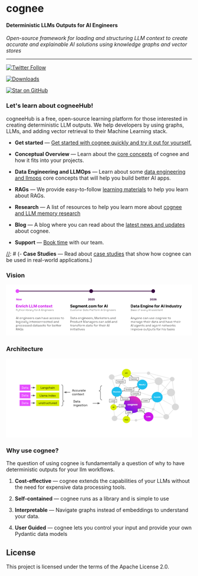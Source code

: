 # cognee 



####  Deterministic LLMs Outputs for AI Engineers



_Open-source framework for loading and structuring LLM context to create accurate and explainable AI solutions using knowledge graphs and vector stores_



---



[![Twitter Follow](https://img.shields.io/twitter/follow/tricalt?style=social)](https://twitter.com/tricalt)


[![Downloads](https://img.shields.io/pypi/dm/cognee.svg)](https://pypi.python.org/pypi/cognee)


[![Star on GitHub](https://img.shields.io/github/stars/topoteretes/cognee.svg?style=social)](https://github.com/topoteretes/cognee)


### Let's learn about cogneeHub!


cogneeHub is a free, open-source learning platform for those interested in creating deterministic LLM outputs. We help developers by using graphs, LLMs, and adding vector retrieval to their Machine Learning stack.


- **Get started** — [Get started with cognee quickly and try it out for yourself.](quickstart.md)

- **Conceptual Overview** — Learn about the [core concepts](conceptual_overview.md) of cognee and how it fits into your projects.

- **Data Engineering and LLMOps** — Learn about some [data engineering and llmops](data_engineering_llm_ops.md) core concepts that will help you build better AI apps.

- **RAGs** — We provide easy-to-follow [learning materials](rags.md) to help you learn about RAGs.

- **Research** — A list of resources to help you learn more about [cognee and LLM memory research](research.md)

- **Blog** — A blog where you can read about the [latest news and updates](blog/index.md) about cognee.

- **Support** — [Book time](https://www.cognee.ai/#bookTime) with our team.


[//]: # (- **Case Studies** — Read about [case studies](case_studies.md) that show how cognee can be used in real-world applications.)


### Vision


![Vision](img/roadmap.png)



### Architecture


![Architecture](img/architecture.png)

### Why use cognee?


The question of using cognee is fundamentally a question of why to have deterministic outputs for your llm workflows.


1. **Cost-effective** — cognee extends the capabilities of your LLMs without the need for expensive data processing tools.


2. **Self-contained** — cognee runs as a library and is simple to use


3. **Interpretable** — Navigate graphs instead of embeddings to understand your data.


4. **User Guided** —  cognee lets you control your input and provide your own Pydantic data models 




## License


This project is licensed under the terms of the Apache License 2.0.


[//]: # (<style>)

[//]: # ()
[//]: # (.container {)

[//]: # ()
[//]: # (  display: flex;)

[//]: # ()
[//]: # (  justify-content: space-around;)

[//]: # ()
[//]: # (  margin-top: 20px;)

[//]: # ()
[//]: # (})

[//]: # ()
[//]: # ()
[//]: # (.container div {)

[//]: # ()
[//]: # (  width: 28%;)

[//]: # ()
[//]: # (  padding: 20px;)

[//]: # ()
[//]: # (  box-sizing: border-box;)

[//]: # ()
[//]: # (  border: 1px solid #e0e0e0;)

[//]: # ()
[//]: # (  border-radius: 8px;)

[//]: # ()
[//]: # (  background-color: #f9f9f9;)

[//]: # ()
[//]: # (})

[//]: # ()
[//]: # ()
[//]: # (.container h2 {)

[//]: # ()
[//]: # (  font-size: 1.25em;)

[//]: # ()
[//]: # (  margin-bottom: 10px;)

[//]: # ()
[//]: # (})

[//]: # ()
[//]: # ()
[//]: # (.container p {)

[//]: # ()
[//]: # (  margin-bottom: 20px;)

[//]: # ()
[//]: # (  line-height: 1.6;)

[//]: # ()
[//]: # (})

[//]: # ()
[//]: # ()
[//]: # (.button-container {)

[//]: # ()
[//]: # (  text-align: center;)

[//]: # ()
[//]: # (  margin: 30px 0;)

[//]: # ()
[//]: # (})

[//]: # ()
[//]: # ()
[//]: # (.button-container a {)

[//]: # ()
[//]: # (  display: inline-block;)

[//]: # ()
[//]: # (  padding: 15px 25px;)

[//]: # ()
[//]: # (  background-color: #007bff;)

[//]: # ()
[//]: # (  color: white;)

[//]: # ()
[//]: # (  text-decoration: none;)

[//]: # ()
[//]: # (  border-radius: 5px;)

[//]: # ()
[//]: # (  font-size: 1em;)

[//]: # ()
[//]: # (})

[//]: # ()
[//]: # ()
[//]: # (.button-container a:hover {)

[//]: # ()
[//]: # (  background-color: #0056b3;)

[//]: # ()
[//]: # (})

[//]: # ()
[//]: # ()
[//]: # (.resources {)

[//]: # ()
[//]: # (  margin-top: 40px;)

[//]: # ()
[//]: # (})

[//]: # ()
[//]: # ()
[//]: # (.resources h2 {)

[//]: # ()
[//]: # (  font-size: 1.5em;)

[//]: # ()
[//]: # (  margin-bottom: 20px;)

[//]: # ()
[//]: # (})

[//]: # ()
[//]: # ()
[//]: # (.resources ul {)

[//]: # ()
[//]: # (  list-style: none;)

[//]: # ()
[//]: # (  padding: 0;)

[//]: # ()
[//]: # (})

[//]: # ()
[//]: # ()
[//]: # (.resources li {)

[//]: # ()
[//]: # (  margin-bottom: 10px;)

[//]: # ()
[//]: # (})

[//]: # ()
[//]: # ()
[//]: # (.resources a {)

[//]: # ()
[//]: # (  color: #007bff;)

[//]: # ()
[//]: # (  text-decoration: none;)

[//]: # ()
[//]: # (})

[//]: # ()
[//]: # ()
[//]: # (.resources a:hover {)

[//]: # ()
[//]: # (  text-decoration: underline;)

[//]: # ()
[//]: # (})

[//]: # ()
[//]: # (</style>)

[//]: # ()
[//]: # ()
[//]: # (# New to cognee?)

[//]: # ()
[//]: # ()
[//]: # (The getting started guide covers adding a GraphRAG data store to your AI app, sending events, identifying users, extracting actions and insights, and interconnecting separate datasets.)

[//]: # ()
[//]: # ()
[//]: # (<div class="button-container">)

[//]: # ()
[//]: # (  <a href="./quickstart.md">Get started</a>)

[//]: # ()
[//]: # (</div>)

[//]: # ()
[//]: # ()
[//]: # (<div class="container">)

[//]: # ()
[//]: # (  <div>)

[//]: # ()
[//]: # (    <h2>Ingest Data</h2>)

[//]: # ()
[//]: # (    <p>Learn how to manage ingestion of events, customer data or third party data for use with cognee.</p>)

[//]: # ()
[//]: # (    <a href="#">Explore</a>)

[//]: # ()
[//]: # (  </div>)

[//]: # ()
[//]: # (  <div>)

[//]: # ()
[//]: # (    <h2>Templates</h2>)

[//]: # ()
[//]: # (    <p>Analyze and enrich your data and improve LLM answers with a series of templates using cognee tasks and pipelines.</p>)

[//]: # ()
[//]: # (    <a href="#">Browse templates</a>)

[//]: # ()
[//]: # (  </div>)

[//]: # ()
[//]: # (  <div>)

[//]: # ()
[//]: # (    <h2>API</h2>)

[//]: # ()
[//]: # (    <p>Push or pull data to build custom functionality or create bespoke views for your business needs.</p>)

[//]: # ()
[//]: # (    <a href="#">Explore</a>)

[//]: # ()
[//]: # (  </div>)

[//]: # ()
[//]: # (</div>)

[//]: # ()
[//]: # ()
[//]: # (<div class="resources">)

[//]: # ()
[//]: # (  <h2>Resources</h2>)

[//]: # ()
[//]: # (  <ul>)

[//]: # ()
[//]: # (    <li><a href="#">What is GraphRAG</a></li>)

[//]: # ()
[//]: # (    <li><a href="#">Research</a></li>)

[//]: # ()
[//]: # (    <li><a href="#">Community</a></li>)

[//]: # ()
[//]: # (    <li><a href="#">Community</a></li>)

[//]: # ()
[//]: # (    <li><a href="#">API Reference</a></li>)

[//]: # ()
[//]: # (    <li><a href="#">Support</a></li>)

[//]: # ()
[//]: # (  </ul>)

[//]: # ()
[//]: # (</div>)
